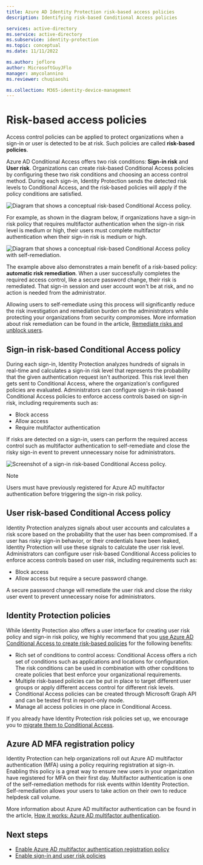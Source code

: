 ```yaml
---
title: Azure AD Identity Protection risk-based access policies
description: Identifying risk-based Conditional Access policies

services: active-directory
ms.service: active-directory
ms.subservice: identity-protection
ms.topic: conceptual
ms.date: 11/11/2022

ms.author: joflore
author: MicrosoftGuyJFlo
manager: amycolannino
ms.reviewer: chuqiaoshi

ms.collection: M365-identity-device-management
---
```

# Risk-based access policies

Access control policies can be applied to protect organizations when a sign-in or user is detected to be at risk. Such policies are called **risk-based policies**. 

Azure AD Conditional Access offers two risk conditions: **Sign-in risk** and **User risk**. Organizations can create risk-based Conditional Access policies by configuring these two risk conditions and choosing an access control method. During each sign-in, Identity Protection sends the detected risk levels to Conditional Access, and the risk-based policies will apply if the policy conditions are satisfied.

![Diagram that shows a conceptual risk-based Conditional Access policy.](./media/concept-identity-protection-policies/risk-based-conditional-access-diagram.png)

For example, as shown in the diagram below, if organizations have a sign-in risk policy that requires multifactor authentication when the sign-in risk level is medium or high, their users must complete multifactor authentication when their sign-in risk is medium or high.

![Diagram that shows a conceptual risk-based Conditional Access policy with self-remediation.](./media/concept-identity-protection-policies/risk-based-conditional-access-policy-example.png)

The example above also demonstrates a main benefit of a risk-based policy: **automatic risk remediation**. When a user successfully completes the required access control, like a secure password change, their risk is remediated. That sign-in session and user account won't be at risk, and no action is needed from the administrator. 

Allowing users to self-remediate using this process will significantly reduce the risk investigation and remediation burden on the administrators while protecting your organizations from security compromises. More information about risk remediation can be found in the article, [Remediate risks and unblock users](howto-identity-protection-remediate-unblock.md).

## Sign-in risk-based Conditional Access policy

During each sign-in, Identity Protection analyzes hundreds of signals in real-time and calculates a sign-in risk level that represents the probability that the given authentication request isn't authorized. This risk level then gets sent to Conditional Access, where the organization's configured policies are evaluated. Administrators can configure sign-in risk-based Conditional Access policies to enforce access controls based on sign-in risk, including requirements such as:

- Block access
- Allow access
- Require multifactor authentication

If risks are detected on a sign-in, users can perform the required access control such as multifactor authentication to self-remediate and close the risky sign-in event to prevent unnecessary noise for administrators.

![Screenshot of a sign-in risk-based Conditional Access policy.](./media/concept-identity-protection-policies/sign-in-risk-policy.png)

> [!NOTE] 
> Users must have previously registered for Azure AD multifactor authentication before triggering the sign-in risk policy.

## User risk-based Conditional Access policy

Identity Protection analyzes signals about user accounts and calculates a risk score based on the probability that the user has been compromised. If a user has risky sign-in behavior, or their credentials have been leaked, Identity Protection will use these signals to calculate the user risk level. Administrators can configure user risk-based Conditional Access policies to enforce access controls based on user risk, including requirements such as: 

- Block access
- Allow access but require a secure password change.

A secure password change will remediate the user risk and close the risky user event to prevent unnecessary noise for administrators.

## Identity Protection policies

While Identity Protection also offers a user interface for creating user risk policy and sign-in risk policy, we highly recommend that you [use Azure AD Conditional Access to create risk-based policies](howto-identity-protection-configure-risk-policies.md) for the following benefits:

- Rich set of conditions to control access: Conditional Access offers a rich set of conditions such as applications and locations for configuration. The risk conditions can be used in combination with other conditions to create policies that best enforce your organizational requirements.
- Multiple risk-based policies can be put in place to target different user groups or apply different access control for different risk levels.
- Conditional Access policies can be created through Microsoft Graph API and can be tested first in report-only mode.
- Manage all access policies in one place in Conditional Access.

If you already have Identity Protection risk policies set up, we encourage you to [migrate them to Conditional Access](howto-identity-protection-configure-risk-policies.md#migrate-risk-policies-from-identity-protection-to-conditional-access).

## Azure AD MFA registration policy

Identity Protection can help organizations roll out Azure AD multifactor authentication (MFA) using a policy requiring registration at sign-in. Enabling this policy is a great way to ensure new users in your organization have registered for MFA on their first day. Multifactor authentication is one of the self-remediation methods for risk events within Identity Protection. Self-remediation allows your users to take action on their own to reduce helpdesk call volume.

More information about Azure AD multifactor authentication can be found in the article, [How it works: Azure AD multifactor authentication](../authentication/concept-mfa-howitworks.md).

## Next steps

- [Enable Azure AD multifactor authentication registration policy](howto-identity-protection-configure-mfa-policy.md)
- [Enable sign-in and user risk policies](howto-identity-protection-configure-risk-policies.md)
